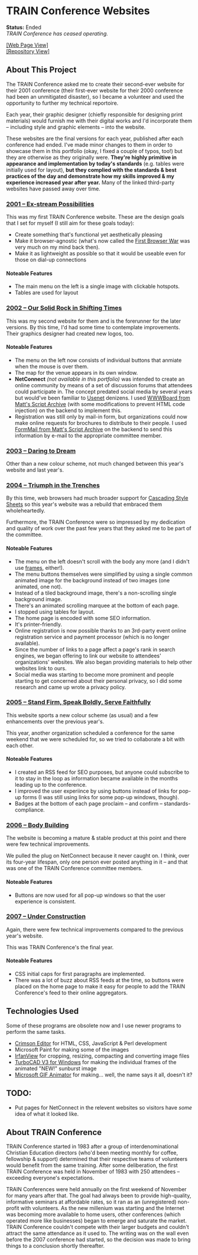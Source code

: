 # TRAIN Conference Websites
**Status:**  Ended<br />
*TRAIN Conference has ceased operating.*

[\[Web Page View\]](https://kwoodman1970.github.io/TRAINConference/)<br />
[\[Repository View\]](https://github.com/kwoodman1970/TRAINConference/)

## About This Project

The TRAIN Conference asked me to create their second-ever website for their 2001 conference (their first-ever website for their 2000 conference had been an unmitigated disaster), so I became a volunteer and used the opportunity to further my technical reportoire.

Each year, their graphic designer (chiefly responsible for designing print materials) would furnish me with their digital works and I'd incorporate them &ndash; including style and graphic elements &ndash; into the website.

These websites are the final versions for each year, published after each conference had ended.  I've made minor changes to them in order to showcase them in this portfolio (okay, I fixed a couple of typos, too!) but they are otherwise as they originally were.  **They're highly primitive in appearance and implementation by today's standards** (e.g. tables were initially used for layout), **but they complied with the standards &amp; best practices of the day and demonstrate how my skills improved &amp; my experience increased year after year.**  Many of the linked third-party websites have passed away over time.

### [2001 &ndash; Ex-stream Possibilities](2001)

This was my first TRAIN Conference website.  These are the design goals that I set for myself (I still aim for these goals today):

- Create something that's functional yet aesthetically pleasing
- Make it browser-agnostic (what's now called the [First Browser War](https://en.wikipedia.org/wiki/Browser_wars#First_browser_war_(1995%E2%80%932001)) was very much on my mind back then).
- Make it as lightweight as possible so that it would be useable even for those on dial-up connections

#### Noteable Features

- The main menu on the left is a single image with clickable hotspots.
- Tables are used for layout

### [2002 &ndash; Our Solid Rock in Shifting Times](2002)

This was my second website for them and is the forerunner for the later versions.  By this time, I'd had some time to contemplate improvements.  Their graphics designer had created new logos, too.

#### Noteable Features

- The menu on the left now consists of individual buttons that anmiate when the mouse is over them.
- The map for the venue appears in its own window.
- **NetConnect** *(not available in this portfolio)* was intended to create an online community by means of a set of discussion forums that attendees could participate in.  The concept predated social media by several years but would've been familiar to [Usenet](https://en.wikipedia.org/wiki/Usenet) denizens.  I used [WWWBoard from Matt's Script Archive](http://www.scriptarchive.com/wwwboard.html) (with some modifications to prevent HTML code injection) on the backend to implement this.
- Registration was still only by mail-in form, but organizations could now make online requests for brochures to distribute to their people.  I used [FormMail from Matt's Script Archive](http://www.scriptarchive.com/formmail.html) on the backend to send this information by e-mail to the appropriate committee member.

### [2003 &ndash; Daring to Dream](2003)

Other than a new colour scheme, not much changed between this year's website and last year's.

### [2004 &ndash; Triumph in the Trenches](2004)

By this time, web browsers had much broader support for [Cascading Style Sheets](https://www.w3.org/Style/CSS/) so this year's website was a rebuild that embraced them wholeheartedly.

Furthermore, the TRAIN Conference were so impressed by my dedication and quality of work over the past few years that they asked me to be part of the committee.

#### Noteable Features

- The menu on the left doesn't scroll with the body any more (and I didn't use [frames](https://www.nngroup.com/articles/why-frames-suck-most-of-the-time/), either!).
- The menu buttons themselves were simplified by using a single common animated image for the background instead of two images (one animated, one not).
- Instead of a tiled background image, there's a non-scrolling single background image.
- There's an animated scrolling marquee at the bottom of each page.
- I stopped using tables for layout.
- The home page is encoded with some SEO information.
- It's printer-friendly.
- Online registration is now possible thanks to an 3rd-party event online registration service and payment processor (which is no longer available).
- Since the number of links to a page affect a page's rank in search engines, we began offering to link our website to attendees' organizations' websites.  We also began providing materials to help other websites link to ours.
- Social media was starting to become more prominent and people starting to get concerned about their personal privacy, so I did some research and came up wrote a privacy policy.

### [2005 &ndash; Stand Firm, Speak Boldly, Serve Faithfully](2005)

This website sports a new colour scheme (as usual) and a few enhancements over the previous year's.

This year, another organization scheduled a conference for the same weekend that we were scheduled for, so we tried to collaborate a bit with each other.

#### Noteable Features

- I created an RSS feed for SEO purposes, but anyone could subscribe to it to stay in the loop as information became available in the months leading up to the conference.
- I improved the user experiince by using buttons instead of links for pop-up forms (I was still using links for some pop-up windows, though).
- Badges at the bottom of each page proclaim &ndash; and confirm &ndash; standards-compliance.

### [2006 &ndash; Body Building](2006)

The website is becoming a mature &amp; stable product at this point and there were few technical improvements.

We pulled the plug on NetConnect because it never caught on.  I think, over its four-year lifespan, only one person ever posted anything in it &ndash; and that was one of the TRAIN Conference committee members.

#### Noteable Features

- Buttons are now used for all pop-up windows so that the user experience is consistent.

### [2007 &ndash; Under Construction](2007)

Again, there were few technical improvements compared to the previous year's website.

This was TRAIN Conference's the final year.

#### Noteable Features

- CSS initial caps for first paragraphs are implemented.
- There was a lot of buzz about RSS feeds at the time, so buttons were placed on the home page to make it easy for people to add the TRAIN Conference's feed to their online aggregators.

## Technologies Used

Some of these programs are obsolete now and I use newer programs to perform the same tasks.

- [Crimson Editor](http://crimsoneditor.com/) for HTML, CSS, JavaScript &amp; Perl development
- Microsoft Paint for making some of the images
- [IrfanView](https://www.irfanview.com/) for cropping, resizing, compacting and converting image files
- [TurboCAD V3 for Windows](https://winworldpc.com/product/turbocad/3x) for making the individual frames of the animated "NEW!" sunburst image
- [Microsoft GIF Animator](https://en.wikipedia.org/wiki/Microsoft_GIF_Animator) for making... well, the name says it all, doesn't it?

## TODO:

- Put pages for NetConnect in the relevent websites so visitors have *some* idea of what it looked like.

## About TRAIN Conference

TRAIN Conference started in 1983 after a group of interdenominational Christian Education directors (who'd been meeting monthly for coffee, fellowship &amp; support) determined that their respective teams of volunteers would benefit from the same training.  After some deliberation, the first TRAIN Conference was held in November of 1983 with 250 attendees &ndash; exceeding everyone's expectations.

TRAIN Conferences were held annually on the first weekend of November for many years after that.  The goal had always been to provide high-quality, informative seminars at affordable rates, so it ran as an (unregistered) non-profit with volunteers.  As the new millenium was starting and the Internet was becoming more available to home users, other conferences (which operated more like businesses) began to emerge and saturate the market.  TRAIN Conference couldn't compete with their larger budgets and couldn't attract the same attendance as it used to.  The writing was on the wall even before the 2007 conference had started, so the decision was made to bring things to a conclusion shortly thereafter.
